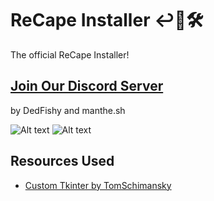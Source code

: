 # ReCape Installer ↩🔹🛠

The official ReCape Installer!


## [Join Our Discord Server](https://discord.gg/MY2DWCBZd4)


by DedFishy  and  manthe.sh

![Alt text](https://cdn.discordapp.com/attachments/1020961144908824629/1123803349393883293/image.png)    ![Alt text](https://cdn.discordapp.com/attachments/1020961144908824629/1123803349674889276/image.png)



## Resources Used

- [Custom Tkinter by TomSchimansky](https://github.com/TomSchimansky/CustomTkinter)
